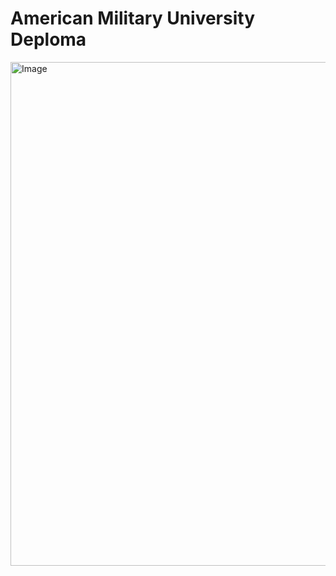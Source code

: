 # American Military University Deploma

<img width="806" alt="Image" src="https://github.com/user-attachments/assets/5c24108f-f147-453f-b460-9378de318d0e" />
